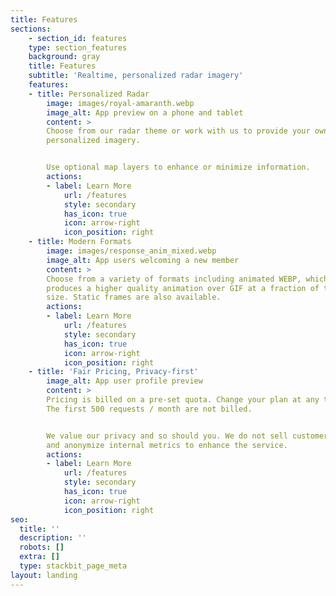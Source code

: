 ```yaml
---
title: Features
sections:
    - section_id: features
    type: section_features
    background: gray
    title: Features
    subtitle: 'Realtime, personalized radar imagery'
    features:
    - title: Personalized Radar
        image: images/royal-amaranth.webp
        image_alt: App preview on a phone and tablet
        content: >
        Choose from our radar theme or work with us to provide your own
        personalized imagery.


        Use optional map layers to enhance or minimize information.
        actions:
        - label: Learn More
            url: /features
            style: secondary
            has_icon: true
            icon: arrow-right
            icon_position: right
    - title: Modern Formats
        image: images/response_anim_mixed.webp
        image_alt: App users welcoming a new member
        content: >
        Choose from a variety of formats including animated WEBP, which
        produces a higher quality animation over GIF at a fraction of the
        size. Static frames are also available.
        actions:
        - label: Learn More
            url: /features
            style: secondary
            has_icon: true
            icon: arrow-right
            icon_position: right
    - title: 'Fair Pricing, Privacy-first'
        image_alt: App user profile preview
        content: >
        Pricing is billed on a pre-set quota. Change your plan at any time.
        The first 500 requests / month are not billed.


        We value our privacy and so should you. We do not sell customer data
        and anonymize internal metrics to enhance the service.
        actions:
        - label: Learn More
            url: /features
            style: secondary
            has_icon: true
            icon: arrow-right
            icon_position: right
seo:
  title: ''
  description: ''
  robots: []
  extra: []
  type: stackbit_page_meta
layout: landing
---
```

